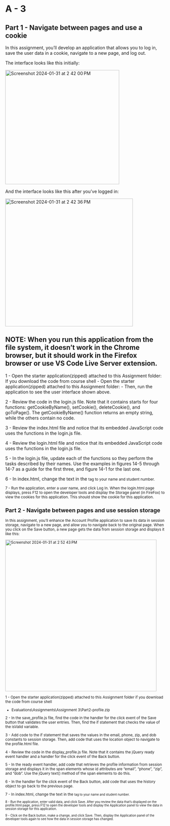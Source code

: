 <h1>A - 3</h1>
<h2>Part 1 - Navigate between pages and use a cookie</h2>

In this assignment, you’ll develop an application that allows you to log in, save the user data in a cookie, navigate to a new page, and log out.

The interface looks like this initially:

<img width="360" alt="Screenshot 2024-01-31 at 2 42 00 PM" src="https://github.com/anshul-conestoga/conestoga/assets/158225294/0a2d10d5-79a9-43e0-85f2-ba410910ef95">

And the interface looks like this after you’ve logged in:

<img width="403" alt="Screenshot 2024-01-31 at 2 42 36 PM" src="https://github.com/anshul-conestoga/conestoga/assets/158225294/8495f7ae-ff7f-44aa-9a7a-dbc40c84f425">

<h2>NOTE: When you run this application from the file system, it doesn’t work in the Chrome browser, but it should work in the Firefox browser or use VS Code Live Server extension.</h2>


1 - Open the starter application(zipped) attached to this Assignment folder: 
   If you download the code from course shell
     - Open the starter application(zipped) attached to this Assignment folder:
     - Then, run the application to see the user interface shown above.
     
2 - Review the code in the login.js file. Note that it contains starts for four functions: getCookieByName(), setCookie(), deleteCookie(), and goToPage(). The getCookieByName() function returns an empty string, while the others contain no code.

3 - Review the index.html file and notice that its embedded JavaScript code uses the functions in the login.js file.

4 - Review the login.html file and notice that its embedded JavaScript code uses the functions in the login.js file.

5 - In the login.js file, update each of the functions so they perform the tasks described by their names. Use the examples in figures 14-5 through 14-7 as a guide for the first three, and figure 14-1 for the last one.

6 - In index.html, change the text in the <small> tag to your name and student number.

7 - Run the application, enter a user name, and click Log In. When the login.html page displays, press F12 to open the developer tools and display the Storage panel (in FireFox) to view the cookies for this application. This should show the cookie for this application.

<h2>Part 2 - Navigate between pages and use session storage</h2>

In this assignment, you’ll enhance the Account Profile application to save its data in session storage, navigate to a new page, and allow you to navigate back
 to the original page. When you click on the Save button, a new page gets the data from session storage and displays it like this:
 
 <img width="478" alt="Screenshot 2024-01-31 at 2 52 43 PM" src="https://github.com/anshul-conestoga/conestoga/assets/158225294/554e4150-a350-42ad-ac72-ae4fcff5dcb6">

1 - Open the starter application(zipped) attached to this Assignment folder if you download the code from course shell
 - Evaluations\Assignments\Assignment 3\Part2-profile.zip

2 - In the save_profile.js file, find the code in the handler for the click event of the Save button that validates the user entries. Then, find the if statement that checks the value of the isValid variable.

3 - Add code to the if statement that saves the values in the email, phone, zip, and dob constants to session storage. Then, add code that uses the location object to navigate to the profile.html file.

4 - Review the code in the display_profile.js file. Note that it contains the jQuery ready event handler and a handler for the click event of the Back button.

5 - In the ready event handler, add code that retrieves the profile information from session storage and displays it in the span elements whose id attributes are “email”, “phone”, “zip”, and “dob”. Use the jQuery text() method of the span elements to do this.

6 - In the handler for the click event of the Back button, add code that uses the history object to go back to the previous page.

7 - In index.html, change the text in the <small> tag to your name and student number.

8 - Run the application, enter valid data, and click Save. After you review the data that’s displayed on the profile.html page, press F12 to open the developer tools and display the Application panel to view the data in session storage for this application.

9 - Click on the Back button, make a change, and click Save. Then, display the Application panel of the developer tools again to see how the data in session storage has changed.

